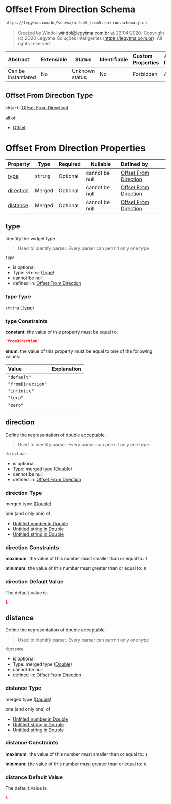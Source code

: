 # Offset From Direction Schema

```txt
https://legytma.com.br/schema/offset_fromDirection.schema.json
```




> Created by Windol [windol@legytma.com.br](mailto:windol@legytma.com.br) at 29/04/2020.
> Copyright (c) 2020 Legytma Soluções Inteligentes (<https://legytma.com.br>). All rights reserved.
>

| Abstract            | Extensible | Status         | Identifiable | Custom Properties | Additional Properties | Access Restrictions | Defined In                                                                                            |
| :------------------ | ---------- | -------------- | ------------ | :---------------- | --------------------- | ------------------- | ----------------------------------------------------------------------------------------------------- |
| Can be instantiated | No         | Unknown status | No           | Forbidden         | Allowed               | none                | [offset_fromDirection.schema.json](../schema/offset_fromDirection.schema.json "open original schema") |

## Offset From Direction Type

`object` ([Offset From Direction](offset_fromdirection.md))

all of

-   [Offset](box_shadow-properties-offset.md "check type definition")

# Offset From Direction Properties

| Property                | Type     | Required | Nullable       | Defined by                                                                                                                                 |
| :---------------------- | -------- | -------- | -------------- | :----------------------------------------------------------------------------------------------------------------------------------------- |
| [type](#type)           | `string` | Optional | cannot be null | [Offset From Direction](widget-definitions-type.md "https&#x3A;//legytma.com.br/schema/offset_fromDirection.schema.json#/properties/type") |
| [direction](#direction) | Merged   | Optional | cannot be null | [Offset From Direction](app_bar_theme-properties-double.md "https&#x3A;//legytma.com.br/schema/double.schema.json#/properties/direction")  |
| [distance](#distance)   | Merged   | Optional | cannot be null | [Offset From Direction](app_bar_theme-properties-double.md "https&#x3A;//legytma.com.br/schema/double.schema.json#/properties/distance")   |

## type

Identify the widget type


> Used to identify parser. Every parser can permit only one type
>

`type`

-   is optional
-   Type: `string` ([Type](widget-definitions-type.md))
-   cannot be null
-   defined in: [Offset From Direction](widget-definitions-type.md "https&#x3A;//legytma.com.br/schema/offset_fromDirection.schema.json#/properties/type")

### type Type

`string` ([Type](widget-definitions-type.md))

### type Constraints

**constant**: the value of this property must be equal to:

```json
"fromDirection"
```

**enum**: the value of this property must be equal to one of the following values:

| Value             | Explanation |
| :---------------- | ----------- |
| `"default"`       |             |
| `"fromDirection"` |             |
| `"infinite"`      |             |
| `"lerp"`          |             |
| `"zero"`          |             |

## direction

Define the representation of double acceptable.


> Used to identify parser. Every parser can permit only one type
>

`direction`

-   is optional
-   Type: merged type ([Double](app_bar_theme-properties-double.md))
-   cannot be null
-   defined in: [Offset From Direction](app_bar_theme-properties-double.md "https&#x3A;//legytma.com.br/schema/double.schema.json#/properties/direction")

### direction Type

merged type ([Double](app_bar_theme-properties-double.md))

one (and only one) of

-   [Untitled number in Double](double-definitions-doublenumber.md "check type definition")
-   [Untitled string in Double](double-definitions-doublestring.md "check type definition")
-   [Untitled string in Double](double-definitions-doubleenum.md "check type definition")

### direction Constraints

**maximum**: the value of this number must smaller than or equal to: `1`

**minimum**: the value of this number must greater than or equal to: `0`

### direction Default Value

The default value is:

```json
1
```

## distance

Define the representation of double acceptable.


> Used to identify parser. Every parser can permit only one type
>

`distance`

-   is optional
-   Type: merged type ([Double](app_bar_theme-properties-double.md))
-   cannot be null
-   defined in: [Offset From Direction](app_bar_theme-properties-double.md "https&#x3A;//legytma.com.br/schema/double.schema.json#/properties/distance")

### distance Type

merged type ([Double](app_bar_theme-properties-double.md))

one (and only one) of

-   [Untitled number in Double](double-definitions-doublenumber.md "check type definition")
-   [Untitled string in Double](double-definitions-doublestring.md "check type definition")
-   [Untitled string in Double](double-definitions-doubleenum.md "check type definition")

### distance Constraints

**maximum**: the value of this number must smaller than or equal to: `1`

**minimum**: the value of this number must greater than or equal to: `0`

### distance Default Value

The default value is:

```json
1
```
